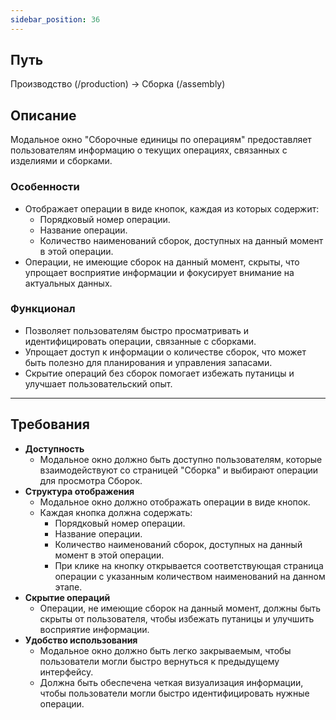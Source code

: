 ```yaml
---
sidebar_position: 36
---
```


## Путь 
Производство (/production) -> Сборка (/assembly)

## Описание
Модальное окно "Сборочные единицы по операциям" предоставляет пользователям информацию о текущих операциях, связанных с изделиями и сборками.

### Особенности
- Отображает операции в виде кнопок, каждая из которых содержит:
  - Порядковый номер операции.
  - Название операции.
  - Количество наименований сборок, доступных на данный момент в этой операции.
- Операции, не имеющие сборок на данный момент, скрыты, что упрощает восприятие информации и фокусирует внимание на актуальных данных.

### Функционал
- Позволяет пользователям быстро просматривать и идентифицировать операции, связанные с сборками.
- Упрощает доступ к информации о количестве сборок, что может быть полезно для планирования и управления запасами.
- Скрытие операций без сборок помогает избежать путаницы и улучшает пользовательский опыт.

---
## Требования
- **Доступность**
    - Модальное окно должно быть доступно пользователям, которые взаимодействуют со страницей "Сборка" и выбирают операции для просмотра Сборок.
- **Структура отображения**
   - Модальное окно должно отображать операции в виде кнопок.
   - Каждая кнопка должна содержать:
     - Порядковый номер операции.
     - Название операции.
     - Количество наименований сборок, доступных на данный момент в этой операции.
     - При клике на кнопку открывается соответствующая страница операции с указанным количеством наименований на данном этапе.
- **Скрытие операций**
   - Операции, не имеющие сборок на данный момент, должны быть скрыты от пользователя, чтобы избежать путаницы и улучшить восприятие информации.
- **Удобство использования**
   - Модальное окно должно быть легко закрываемым, чтобы пользователи могли быстро вернуться к предыдущему интерфейсу.
   - Должна быть обеспечена четкая визуализация информации, чтобы пользователи могли быстро идентифицировать нужные операции.


